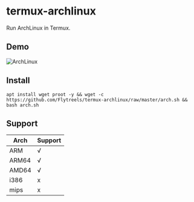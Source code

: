 # termux-archlinux
Run ArchLinux in Termux.
## Demo
![ArchLinux](https://i.loli.net/2020/06/21/5tzhJH689vGlYq2.jpg)
## Install
`apt install wget proot -y && wget -c https://github.com/Flytreels/termux-archlinux/raw/master/arch.sh && bash arch.sh`
## Support
 Arch  | Support  |
 ---- | ----- | 
 ARM  | √ |
 ARM64  | √ |  
 AMD64  | √ |  
 i386  | x |  
 mips  | x |  
